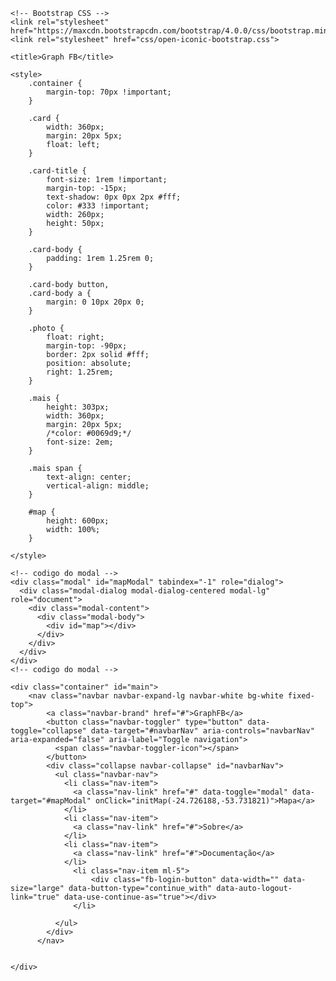 
<!doctype html>
<html lang="pt-br">
<head>
    <!-- Required meta tags -->
    <meta charset="utf-8">
    <meta name="viewport" content="width=device-width, initial-scale=1, shrink-to-fit=no">

    <!-- Bootstrap CSS -->
    <link rel="stylesheet" href="https://maxcdn.bootstrapcdn.com/bootstrap/4.0.0/css/bootstrap.min.css">
    <link rel="stylesheet" href="css/open-iconic-bootstrap.css">

    <title>Graph FB</title>

    <style>
        .container {
            margin-top: 70px !important;
        }

        .card {
            width: 360px;
            margin: 20px 5px;
            float: left;
        }
        
        .card-title {
            font-size: 1rem !important;
            margin-top: -15px;
            text-shadow: 0px 0px 2px #fff;
            color: #333 !important;
            width: 260px;
            height: 50px;
        }
        
        .card-body {
            padding: 1rem 1.25rem 0;
        }
        
        .card-body button,
        .card-body a {
            margin: 0 10px 20px 0;
        }

        .photo {
            float: right;
            margin-top: -90px;
            border: 2px solid #fff;
            position: absolute;
            right: 1.25rem;
        }

        .mais {
            height: 303px;
            width: 360px;
            margin: 20px 5px;
            /*color: #0069d9;*/
            font-size: 2em;
        }

        .mais span {
            text-align: center;
            vertical-align: middle;
        }
        
        #map {
            height: 600px;
            width: 100%;
        }

    </style>
</head>
<body>
    
    <!-- codigo do modal -->   
    <div class="modal" id="mapModal" tabindex="-1" role="dialog">
      <div class="modal-dialog modal-dialog-centered modal-lg" role="document">
        <div class="modal-content">          
          <div class="modal-body">
            <div id="map"></div>
          </div>          
        </div>
      </div>
    </div>
    <!-- codigo do modal -->
    
    <div class="container" id="main">
        <nav class="navbar navbar-expand-lg navbar-white bg-white fixed-top">
            <a class="navbar-brand" href="#">GraphFB</a>
            <button class="navbar-toggler" type="button" data-toggle="collapse" data-target="#navbarNav" aria-controls="navbarNav" aria-expanded="false" aria-label="Toggle navigation">
              <span class="navbar-toggler-icon"></span>
            </button>
            <div class="collapse navbar-collapse" id="navbarNav">
              <ul class="navbar-nav">
                <li class="nav-item">
                  <a class="nav-link" href="#" data-toggle="modal" data-target="#mapModal" onClick="initMap(-24.726188,-53.731821)">Mapa</a>
                </li>
                <li class="nav-item">
                  <a class="nav-link" href="#">Sobre</a>
                </li>
                <li class="nav-item">
                  <a class="nav-link" href="#">Documentação</a>
                </li>
                  <li class="nav-item ml-5">
                      <div class="fb-login-button" data-width="" data-size="large" data-button-type="continue_with" data-auto-logout-link="true" data-use-continue-as="true"></div>
                  </li>
                
              </ul>
            </div>
          </nav>


    </div>


<!-- Optional JavaScript -->
<!-- jQuery first, then Popper.js, then Bootstrap JS -->
<script src="https://code.jquery.com/jquery-3.2.1.slim.min.js"></script>
<script src="https://cdnjs.cloudflare.com/ajax/libs/popper.js/1.12.9/umd/popper.min.js"></script>
<script src="https://maxcdn.bootstrapcdn.com/bootstrap/4.0.0/js/bootstrap.min.js"></script>


<script>

/*

FB.api(
  '/search',
  'GET',
  {"type":"place","center":"-24.726188,-53.731821","distance":"10000","categories":"[\"FOOD_BEVERAGE\",\"HOTEL_LODGING\",\"ARTS_ENTERTAINMENT\",\"EDUCATION\",\"FITNESS_RECREATION\",\"MEDICAL_HEALTH\",\"SHOPPING_RETAIL\",\"TRAVEL_TRANSPORTATION\"]","fields":"name,overall_star_rating,rating_count,engagement,phone,single_line_address,website,category_list,link,emails,description,cover,hours,place_type,location"},
  function(response) {
      // Insert your code here
  }
);

*/


var limit = "150";
var places_locations = [];
var place = [];
var i = 0;

function chama(next) {
        var fields;
        
        if (next != null) {
          fields = {"type":"place","center":"-24.726188,-53.731821","distance":"10000","categories":"[\"FOOD_BEVERAGE\",\"HOTEL_LODGING\",\"ARTS_ENTERTAINMENT\",\"EDUCATION\",\"FITNESS_RECREATION\",\"MEDICAL_HEALTH\",\"SHOPPING_RETAIL\",\"TRAVEL_TRANSPORTATION\"]","fields":"name,overall_star_rating,rating_count,engagement,phone,single_line_address,website,category_list,link,emails,description,cover,hours,place_type,location","after":next};
          $(".mais").remove();
        } else {
          fields = {"type":"place","center":"-24.726188,-53.731821","distance":"10000","categories":"[\"FOOD_BEVERAGE\",\"HOTEL_LODGING\",\"ARTS_ENTERTAINMENT\",\"EDUCATION\",\"FITNESS_RECREATION\",\"MEDICAL_HEALTH\",\"SHOPPING_RETAIL\",\"TRAVEL_TRANSPORTATION\"]","fields":"name,overall_star_rating,rating_count,engagement,phone,single_line_address,website,category_list,link,emails,description,cover,hours,place_type,location"};
        }
        
        FB.api(
            '/search',
            'GET',
            fields,
            function(response) {
                //console.log(response);

                var main = $("#main");
                var str;

                for (x in response.data) {
                    //console.log(x);
                    
                    
                        
    
                        var cover;
                        if (response.data[x].cover == undefined) {
                            cover = "<span style=\"height: 180px; width: 100%; display: block;\"></span>";
                        } else {
                            cover = '<img class="card-img-top" src="'+response.data[x].cover.source+'" style="height: 180px; width: 100%; display: block;">';
                        }
                        
                        var count;
                        if (response.data[x].engagement == undefined) {
                            count = "";
                        } else {
                            count = '<button type="button" class="btn btn-primary" data-toggle="tooltip" data-placement="top" title="Curtidas">'+response.data[x].engagement.count+'</button>';
                        }
                    
                        var starts;
                        if (response.data[x].overall_star_rating == undefined) {
                            starts = "";
                        } else {
                            starts = '<button type="button" class="btn btn-secondary" data-toggle="tooltip" data-placement="top" title="Média de estrelas">'+response.data[x].overall_star_rating+'</button>';
                        }

                        var website;
                        if (response.data[x].website == undefined) {
                            website = "";
                        } else {
                            website = '<a role="button" target="_blank" href="'+ response.data[x].website +'" class="btn btn-outline-primary" data-toggle="tooltip" data-placement="top" title="'+ response.data[x].website +'"><span class="oi oi-home"></span></a>';
                        }                           

                        var phone;
                        if (response.data[x].phone == undefined) {
                            phone = "";
                        } else {
                            phone = '<button type="button" class="btn btn-outline-primary" data-toggle="tooltip" data-placement="top" title="'+ response.data[x].phone +'"><span class="oi oi-phone"></span></button>';
                        }
                    
                        var email;
                        if (response.data[x].emails == undefined) {
                            email = "";
                        } else {
                            email = '<button type="button" class="btn btn-outline-primary" data-toggle="tooltip" data-placement="top" title="'+ response.data[x].emails +'"><span class="oi oi-envelope-closed"></span></button>';
                        }                    

                        var single_line_address;
                        if (response.data[x].single_line_address == undefined) {
                            single_line_address = "";
                        } else {
                            single_line_address = '<button type="button" class="btn btn-outline-primary" data-toggle="tooltip" data-placement="top" title="'+ response.data[x].single_line_address +'"><span class="oi oi-map"></span></button>';
                        }

                        var description;
                        if (response.data[x].description == undefined) {
                            description = "";
                        } else {
                            description = 'style="cursor: pointer;" data-container="body" data-html="true" data-toggle="popover" data-placement="left" data-content="'+ response.data[x].description +'"';
                        }


                        str = '<div class="card">'+
                                 cover+
                                 '<div class="card-body">'+
                                   '<h5 class="card-title"><a target="_blank" href="'+response.data[x].link+'">'+response.data[x].name+'</a></h5>'+
                                   count+
                                   starts+
                                   website+
                                   phone+
                                   single_line_address+
                                 '</div>'+
                               '</div>';

                         main.append(str);   
                         
                        places_locations[i] = [response.data[x].name,response.data[x].location.latitude,response.data[x].location.longitude,response.data[x].link];
                        i++;
       
                    
                  
                }

                main.append('<button class="btn btn-primary mais" type="button" onclick="chama(\''+response.paging.cursors.after+'\')"><span class="oi oi-plus"><br>Carregar mais <br> empreendimentos</span></button>');

                $('[data-toggle="tooltip"]').tooltip();
                $('[data-toggle="popover"]').popover();
                

            }
        );
    }  

window.fbAsyncInit = function() {
  FB.init({
    appId      : '448134622486953',
    xfbml      : true,
    version    : 'v4.0'
  });
  FB.AppEvents.logPageView();

  FB.getLoginStatus(function(response) {
    if (response.status === 'connected') {
        chama();
    }
    else {
        FB.login();
    }
  });
};

function login() {
        FB.login(function(response) {
            alert('test');
            if (response.authResponse) {
                alert('logged in');
                var access_token =   FB.getAuthResponse()['accessToken'];
                alert(access_token);
                 window.location = "test.html"
            } else {
                alert('not logged in');
            }
        }, {
            scope : "email"
        });
    }

(function(d, s, id){
    var js, fjs = d.getElementsByTagName(s)[0];
    if (d.getElementById(id)) {return;}
    js = d.createElement(s); js.id = id;
    js.src = "https://connect.facebook.net/en_US/sdk.js";
    fjs.parentNode.insertBefore(js, fjs);
  }(document, 'script', 'facebook-jssdk'));
    

 

</script>

</body>
</html>

